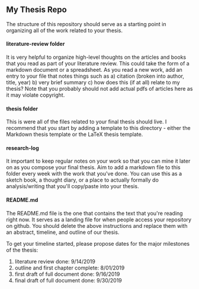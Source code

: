 ## My Thesis Repo

The structure of this repository should serve as a starting point in organizing all of the work related to your thesis.

#### literature-review folder

It is very helpful to organize high-level thoughts on the articles and books that you read as part of your literature review. This could take the form of a markdown document or a spreadsheet. As you read a new work, add an entry to your file that notes things such as a) citation (broken into author, title, year) b) very brief summary c) how does this (if at all) relate to my thesis? Note that you probably should not add actual pdfs of articles here as it may violate copyright.

#### thesis folder

This is were all of the files related to your final thesis should live. I recommend that you start by adding a template to this directory - either the Markdown thesis template or the LaTeX thesis template.

#### research-log

It important to keep regular notes on your work so that you can mine it later on as you compose your final thesis. Aim to add a markdown file to this folder every week with the work that you've done. You can use this as a sketch book, a thought diary, or a place to actually formally do analysis/writing that you'll copy/paste into your thesis.

#### README.md

The README.md file is the one that contains the text that you're reading right now. It serves as a landing file for when people access your repository on github. You should delete the above instructions and replace them with an abstract, timeline, and outline of our thesis.

To get your timeline started, please propose dates for the major milestones of the thesis:

1. literature review done:  9/14/2019
2. outline and first chapter complete:  8/01/2019 
3. first draft of full document done: 9/16/2019
4. final draft of full document done: 9/30/2019